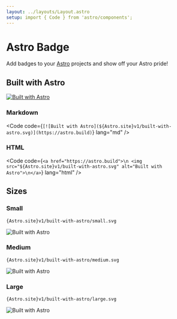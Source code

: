 ```yaml
---
layout: ../layouts/Layout.astro
setup: import { Code } from 'astro/components';
---
```


# Astro Badge

Add badges to your [Astro](https://astro.build) projects and show off your Astro pride!

## Built with Astro

[![Built with Astro](/v1/built-with-astro.svg)](https://astro.build)

### Markdown

<Code code={`[![Built with Astro](${Astro.site}v1/built-with-astro.svg)](https://astro.build)`} lang="md" />

### HTML

<Code code={`<a href="https://astro.build">\n <img src="${Astro.site}v1/built-with-astro.svg" alt="Built with Astro">\n</a>`} lang="html" />

## Sizes

### Small

<code>{Astro.site}v1/built-with-astro/small.svg</code>

![Built with Astro](/v1/built-with-astro/small.svg)

### Medium

<code>{Astro.site}v1/built-with-astro/medium.svg</code>

![Built with Astro](/v1/built-with-astro/medium.svg)

### Large

<code>{Astro.site}v1/built-with-astro/large.svg</code>

![Built with Astro](/v1/built-with-astro/large.svg)
